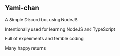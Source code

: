 Yami-chan
---------
A Simple Discord bot using NodeJS

Intentionally used for learning NodeJS and TypeScript

Full of experiments and terrible coding

Many happy returns
